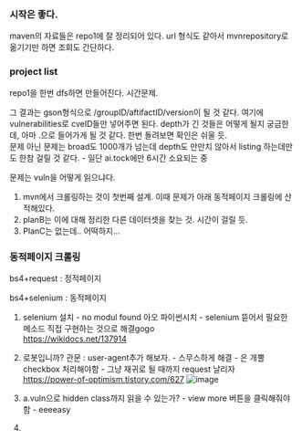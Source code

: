 ### 시작은 좋다.
maven의 자료들은 repo1에 잘 정리되어 있다. 
url 형식도 같아서 mvnrepository로 옮기기만 하면 조회도 간단하다.

### project list
repo1을 한번 dfs하면 만들어진다. 시간문제.

그 결과는 gson형식으로 /groupID/aftifactID/version이 될 것 같다. 
여기에 vulnerabilities로 cveID들만 넣어주면 된다. 
depth가 긴 것들은 어떻게 될지 궁금한데, 아마 .으로 들어가게 될 것 같다. 한번 돌려보면 확인은 쉬울 듯.<br>
문제 아닌 문제는 broad도 1000개가 넘는데 depth도 만만치 않아서 listing 하는데만도 한참 걸릴 것 같다. - 일단 ai.tock에만 6시간 소요되는 중

문제는 vuln을 어떻게 읽으냐다.
1) mvn에서 크롤링하는 것이 첫번째 설계. 이때 문제가 아래 동적페이지 크롤링에 산적해있다.
2) planB는 이에 대해 정리한 다른 데이터셋을 찾는 것. 시간이 걸릴 듯.
3) PlanC는 없는데.. 어떡하지...


### 동적페이지 크롤링
bs4+request : 정적페이지

bs4+selenium : 동적페이지

1) selenium 설치 - no modul found 아오 파이썬시치 - selenium 뜯어서 필요한 메소드 직접 구현하는 것으로 해결gogo
<br>https://wikidocs.net/137914
2) 로봇입니까? 관문 : user-agent추가 해보자. - 스무스하게 해결 - 은 개뿔 checkbox 처리해야함 - 그냥 재귀로 될 때까지 request 날리자
<br>https://power-of-optimism.tistory.com/627
![image](https://github.com/baejaeho18/mvn-crawler/assets/37645490/c80a7a07-2f1c-4da6-85f3-f50884286af6)

4) a.vuln으로 hidden class까지 읽을 수 있는가? - view more 버튼을 클릭해줘야 함 - eeeeasy
5) 

